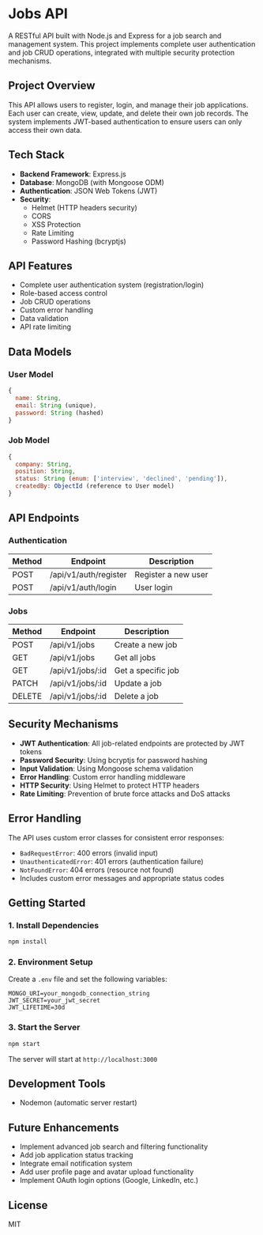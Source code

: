 # Jobs API

A RESTful API built with Node.js and Express for a job search and management system. This project implements complete user authentication and job CRUD operations, integrated with multiple security protection mechanisms.

## Project Overview

This API allows users to register, login, and manage their job applications. Each user can create, view, update, and delete their own job records. The system implements JWT-based authentication to ensure users can only access their own data.

## Tech Stack

- **Backend Framework**: Express.js
- **Database**: MongoDB (with Mongoose ODM)
- **Authentication**: JSON Web Tokens (JWT)
- **Security**:
  - Helmet (HTTP headers security)
  - CORS
  - XSS Protection
  - Rate Limiting
  - Password Hashing (bcryptjs)

## API Features

- Complete user authentication system (registration/login)
- Role-based access control
- Job CRUD operations
- Custom error handling
- Data validation
- API rate limiting

## Data Models

### User Model
```javascript
{
  name: String,
  email: String (unique),
  password: String (hashed)
}
```

### Job Model
```javascript
{
  company: String,
  position: String,
  status: String (enum: ['interview', 'declined', 'pending']),
  createdBy: ObjectId (reference to User model)
}
```

## API Endpoints

### Authentication

| Method | Endpoint | Description |
|--------|----------|-------------|
| POST | /api/v1/auth/register | Register a new user |
| POST | /api/v1/auth/login | User login |

### Jobs

| Method | Endpoint | Description |
|--------|----------|-------------|
| POST | /api/v1/jobs | Create a new job |
| GET | /api/v1/jobs | Get all jobs |
| GET | /api/v1/jobs/:id | Get a specific job |
| PATCH | /api/v1/jobs/:id | Update a job |
| DELETE | /api/v1/jobs/:id | Delete a job |

## Security Mechanisms

- **JWT Authentication**: All job-related endpoints are protected by JWT tokens
- **Password Security**: Using bcryptjs for password hashing
- **Input Validation**: Using Mongoose schema validation
- **Error Handling**: Custom error handling middleware
- **HTTP Security**: Using Helmet to protect HTTP headers
- **Rate Limiting**: Prevention of brute force attacks and DoS attacks

## Error Handling

The API uses custom error classes for consistent error responses:

- `BadRequestError`: 400 errors (invalid input)
- `UnauthenticatedError`: 401 errors (authentication failure)
- `NotFoundError`: 404 errors (resource not found)
- Includes custom error messages and appropriate status codes

## Getting Started

### 1. Install Dependencies

```bash
npm install
```

### 2. Environment Setup

Create a `.env` file and set the following variables:

```
MONGO_URI=your_mongodb_connection_string
JWT_SECRET=your_jwt_secret
JWT_LIFETIME=30d
```

### 3. Start the Server

```bash
npm start
```

The server will start at `http://localhost:3000`

## Development Tools

- Nodemon (automatic server restart)

## Future Enhancements

- Implement advanced job search and filtering functionality
- Add job application status tracking
- Integrate email notification system
- Add user profile page and avatar upload functionality
- Implement OAuth login options (Google, LinkedIn, etc.)

## License

MIT
